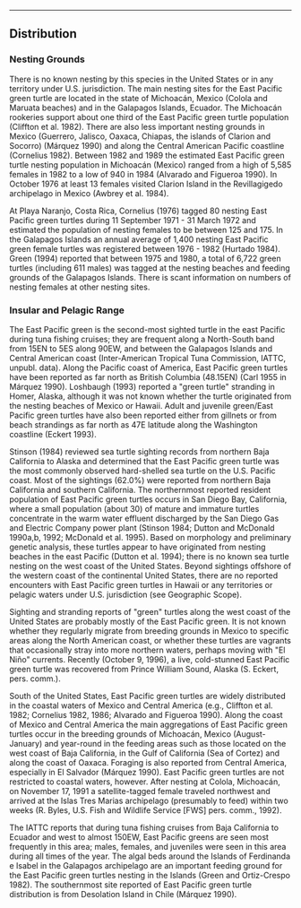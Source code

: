 -------------------------

## Distribution

### Nesting Grounds
There is no known nesting by this species in the United States or in any territory under U.S.  jurisdiction. The main nesting sites for the East Pacific green turtle are located in the state of Michoacán, Mexico (Colola and Maruata beaches) and in the Galapagos Islands, Ecuador. The Michoacán rookeries support about one third of the East Pacific green turtle population (Cliffton et al. 1982). There are also less important nesting grounds in Mexico (Guerrero, Jalisco, Oaxaca, Chiapas, the islands of Clarion and Socorro) (Márquez 1990) and along the Central American Pacific coastline (Cornelius 1982). Between 1982 and 1989 the estimated East Pacific green turtle nesting population in Michoacán (Mexico) ranged from a high of 5,585 females in 1982 to a low of 940 in 1984 (Alvarado and Figueroa 1990). In October 1976 at least 13 females visited Clarion Island in the Revillagigedo archipelago in Mexico (Awbrey et al. 1984).

At Playa Naranjo, Costa Rica, Cornelius (1976) tagged 80 nesting East Pacific green turtles during 11 September 1971 - 31 March 1972 and estimated the population of nesting females to be between 125 and 175. In the Galapagos Islands an annual average of 1,400 nesting East Pacific green female turtles was registered between 1976 - 1982 (Hurtado 1984). Green (1994) reported that between 1975 and 1980, a total of 6,722 green turtles (including 611 males) was tagged at the nesting beaches and feeding grounds of the Galapagos Islands. There is scant information on numbers of nesting females at other nesting sites.

### Insular and Pelagic Range
The East Pacific green is the second-most sighted turtle in the east Pacific during tuna fishing cruises; they are frequent along a North-South band from 15EN to 5ES along 90EW, and between the Galapagos Islands and Central American coast (Inter-American Tropical Tuna Commission, IATTC, unpubl. data). Along the Pacific coast of America, East Pacific green turtles have been reported as far north as British Columbia (48.15EN) (Carl 1955 in Márquez 1990). Loshbaugh (1993) reported a "green turtle" stranding in Homer, Alaska, although it was not known whether the turtle originated from the nesting beaches of Mexico or Hawaii. Adult and juvenile green/East Pacific green turtles have also been reported either from gillnets or from beach strandings as far north as 47E latitude along the Washington coastline (Eckert 1993).

Stinson (1984) reviewed sea turtle sighting records from northern Baja California to Alaska and determined that the East Pacific green turtle was the most commonly observed hard-shelled sea turtle on the U.S. Pacific coast. Most of the sightings (62.0%) were reported from northern Baja California and southern California. The northernmost reported resident population of East Pacific green turtles occurs in San Diego Bay, California, where a small population (about 30) of mature and immature turtles concentrate in the warm water effluent discharged by the San Diego Gas and Electric Company power plant (Stinson 1984; Dutton and McDonald 1990a,b, 1992; McDonald et al. 1995). Based on morphology and preliminary genetic analysis, these turtles appear to have originated from nesting beaches in the east Pacific (Dutton et al. 1994); there is no known sea turtle nesting on the west coast of the United States. Beyond sightings offshore of the western coast of the continental United States, there are no reported encounters with East Pacific green turtles in Hawaii or any territories or pelagic waters under U.S. jurisdiction (see Geographic Scope).

Sighting and stranding reports of "green" turtles along the west coast of the United States are probably mostly of the East Pacific green. It is not known whether they regularly migrate from breeding grounds in Mexico to specific areas along the North American coast, or whether these turtles are vagrants that occasionally stray into more northern waters, perhaps moving with "El Niño" currents. Recently (October 9, 1996), a live, cold-stunned East Pacific green turtle was recovered from Prince William Sound, Alaska (S. Eckert, pers. comm.).

South of the United States, East Pacific green turtles are widely distributed in the coastal waters of Mexico and Central America (e.g., Cliffton et al. 1982; Cornelius 1982, 1986; Alvarado and Figueroa 1990). Along the coast of Mexico and Central America the main aggregations of East Pacific green turtles occur in the breeding grounds of Michoacán, Mexico (August-January) and year-round in the feeding areas such as those located on the west coast of Baja California, in the Gulf of California (Sea of Cortez) and along the coast of Oaxaca. Foraging is also reported from Central America, especially in El Salvador (Márquez 1990). East Pacific green turtles are not restricted to coastal waters, however. After nesting at Colola, Michoacán, on November 17, 1991 a satellite-tagged female traveled northwest and arrived at the Islas Tres Marias archipelago (presumably to feed) within two weeks (R. Byles, U.S. Fish and Wildlife Service [FWS] pers. comm., 1992).

The IATTC reports that during tuna fishing cruises from Baja California to Ecuador and west
to almost 150EW, East Pacific greens are seen most frequently in this area; males, females, and
juveniles were seen in this area during all times of the year. The algal beds around the Islands
of Ferdinanda e Isabel in the Galapagos archipelago are an important feeding ground for the East
Pacific green turtles nesting in the Islands (Green and Ortiz-Crespo 1982). The southernmost site
reported of East Pacific green turtle distribution is from Desolation Island in Chile (Márquez 1990).
